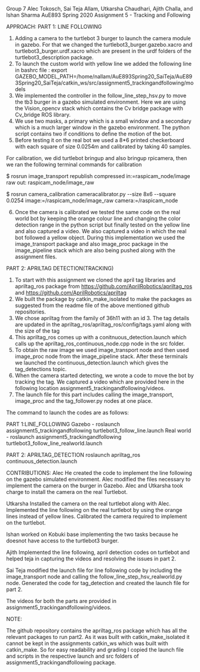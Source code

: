 Group 7
Alec Tokosch, Sai Teja Allam, Utkarsha Chaudhari, Ajith Challa, and Ishan Sharma
AuE893 Spring 2020
Assignment 5 - Tracking and Following

APPROACH:
PART 1: LINE FOLLOWING

1) Adding a camera to the turtlebot 3 burger to launch the camera module in gazebo. For that we changed the turtlebot3_burger.gazebo.xacro and turtlebot3_burger.urdf.xacro which are present in the urdf folders of the turtlebot3_description package.
2) To launch the custom world with yellow line we added the following line in bashrc file : export GAZEBO_MODEL_PATH=/home/nallam/AuE893Spring20_SaiTeja/AuE893Spring20_SaiTeja/catkin_ws/src/assignment5_trackingandfollowing/models
3) We implemented the controller in the follow_line_step_hsv.py to move the tb3 burger in a gazebo simulated environment. Here we are using the Vision_opencv stack which contains the Cv bridge package with Cv_bridge ROS library.
4) We use two masks, a primary which is a small window and a secondary which is a much larger window in the gazebo environment. The python script contains two if conditions to define the motion of the bot.
5) Before testing it on the real bot we used a 8*6 printed checkerboard with each square of size 0.0254m and calibrated by taking 40 samples.

For calibration, we did turtlebot bringup and also bringup rpicamera, then we ran the following terminal commands for calibration

$ rosrun image_transport republish compressed in:=raspicam_node/image raw out: raspicam_node/image_raw

$ rosrun camera_calibration cameracalibrator.py --size 8x6 --square 0.0254 image:=/raspicam_node/image_raw camera:=/raspicam_node

6) Once the camera is calibrated we tested the same code on the real world bot by keeping the orange colour line and changing the color detection range in the python script but finally tested on the yellow line and also captured a video. We also captured a video in which the real bot followed a yellow object. During this implementation we used the image_transport package and also image_proc package in the image_pipeline stack which are also being pushed along with the assignment files.

PART 2: APRILTAG DETECTION(TRACKING)

1) To start with this assignment we cloned the april tag libraries and apriltag_ros package from https://github.com/AprilRobotics/apriltag_ros and https://github.com/AprilRobotics/apriltag
2) We built the package by catkin_make_isolated to make the packages as suggested from the readme file of the above mentioned github repositories.
3) We chose apriltag from the family of 36h11 with an id 3. The tag details are updated in the apriltag_ros/apriltag_ros/config/tags.yaml along with the size of the tag
4) This apriltag_ros comes up with a conitnuous_detection.launch which calls up the apriltag_ros_continuous_node.cpp node in the src folder.
5) To obtain the raw image we used image_transport node and then used image_proc node from the image_pipeline stack. After these terminals we launched the continuous_detection.launch which gives the tag_detections topic.
6) When the camera started detecting, we wrote a code to move the bot by tracking the tag. We captured a video which are provided here in the following location assignment5_trackingandfollowing/videos.
7) The launch file for this part includes calling the image_transport, image_proc and the tag_follower.py nodes at one place.

The command to launch the codes are as follows:

PART 1:LINE_FOLLOWING
Gazebo -  roslaunch assignment5_trackingandfollowing turtlebot3_follow_line.launch
Real world - roslaunch assignment5_trackingandfollowing turtlebot3_follow_line_realworld.launch

PART 2: APRILTAG_DETECTION
roslaunch apriltag_ros continuous_detection.launch

CONTRIBUTIONS:
Alec 
He created the code to implement the line following on the gazebo simulated environment.
Alec modified the files necessary to implement the camera on the burger in Gazebo.
Alec and Utkarsha took charge to install the camera on the real Turtlebot.

Utkarsha
Installed the camera on the real turtlebot along with Alec.
Implemented the line following on the real turtlebot by using the orange lines instead of yellow lines.
Calibrated the camera required to implement on the turtlebot.

Ishan
worked on Kobuki base implementing the two tasks because he doesnot have access to the turtlebot3 burger.

Ajith
Implemented the line following, april detection codes on turtlebot and helped teja in capturing the videos and resolving the issues in part 2.

Sai Teja
modified the launch file for line following code by including the image_transport node and calling the follow_line_step_hsv_realworld.py node.
Generated the code for tag_detection and created the launch file for part 2.

The videos for both the parts are provided in assignment5_trackingandfollowing/videos.


NOTE:

The github repository contains the apriltag_ros package which has all the relevant packages to run part2. As it was built with catkin_make_isolated it cannot be kept in the assignments catkin_ws which was built with catkin_make. So for easy readability and grading I copied the launch file and scripts in the respective launch and src folders of assignment5_trackingandfollowing package.




